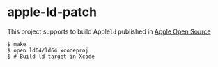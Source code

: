 # apple-ld-patch


This project supports to build Apple`ld` published in [Apple Open Source](https://opensource.apple.com/)

```
$ make
$ open ld64/ld64.xcodeproj
$ # Build ld target in Xcode
```
